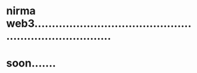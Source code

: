 # nirma web3...........................................................................
# soon.......
